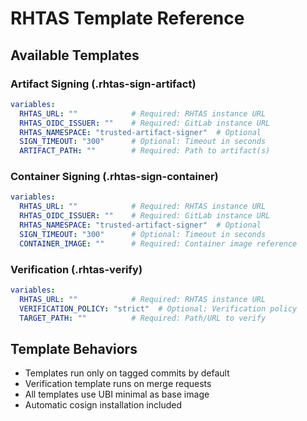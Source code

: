 # RHTAS Template Reference

## Available Templates

### Artifact Signing (.rhtas-sign-artifact)

```yaml
variables:
  RHTAS_URL: ""            # Required: RHTAS instance URL
  RHTAS_OIDC_ISSUER: ""    # Required: GitLab instance URL
  RHTAS_NAMESPACE: "trusted-artifact-signer"  # Optional
  SIGN_TIMEOUT: "300"      # Optional: Timeout in seconds
  ARTIFACT_PATH: ""        # Required: Path to artifact(s)
```

### Container Signing (.rhtas-sign-container)

```yaml
variables:
  RHTAS_URL: ""            # Required: RHTAS instance URL
  RHTAS_OIDC_ISSUER: ""    # Required: GitLab instance URL
  RHTAS_NAMESPACE: "trusted-artifact-signer"  # Optional
  SIGN_TIMEOUT: "300"      # Optional: Timeout in seconds
  CONTAINER_IMAGE: ""      # Required: Container image reference
```

### Verification (.rhtas-verify)

```yaml
variables:
  RHTAS_URL: ""            # Required: RHTAS instance URL
  VERIFICATION_POLICY: "strict"  # Optional: Verification policy
  TARGET_PATH: ""          # Required: Path/URL to verify
```

## Template Behaviors

- Templates run only on tagged commits by default
- Verification template runs on merge requests
- All templates use UBI minimal as base image
- Automatic cosign installation included